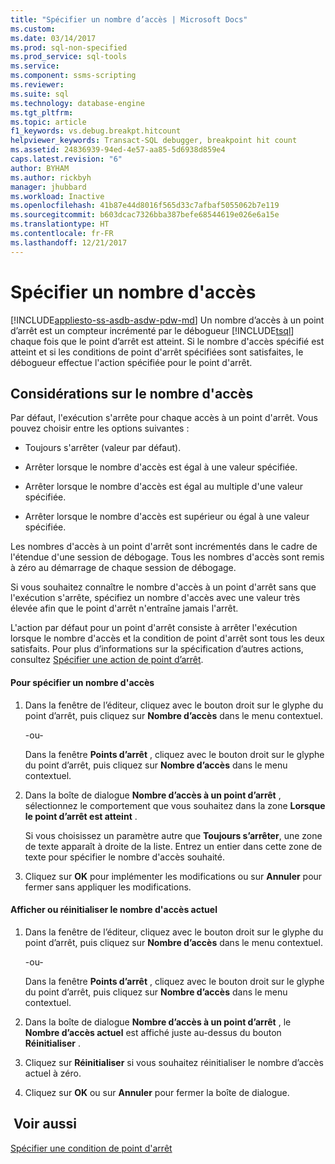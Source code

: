 ```yaml
---
title: "Spécifier un nombre d’accès | Microsoft Docs"
ms.custom: 
ms.date: 03/14/2017
ms.prod: sql-non-specified
ms.prod_service: sql-tools
ms.service: 
ms.component: ssms-scripting
ms.reviewer: 
ms.suite: sql
ms.technology: database-engine
ms.tgt_pltfrm: 
ms.topic: article
f1_keywords: vs.debug.breakpt.hitcount
helpviewer_keywords: Transact-SQL debugger, breakpoint hit count
ms.assetid: 24836939-94ed-4e57-aa85-5d6938d859e4
caps.latest.revision: "6"
author: BYHAM
ms.author: rickbyh
manager: jhubbard
ms.workload: Inactive
ms.openlocfilehash: 41b87e44d8016f565d33c7afbaf5055062b7e119
ms.sourcegitcommit: b603dcac7326bba387befe68544619e026e6a15e
ms.translationtype: HT
ms.contentlocale: fr-FR
ms.lasthandoff: 12/21/2017
---
```

# <a name="specify-a-hit-count"></a>Spécifier un nombre d'accès
[!INCLUDE[appliesto-ss-asdb-asdw-pdw-md](../../includes/appliesto-ss-asdb-asdw-pdw-md.md)] Un nombre d’accès à un point d’arrêt est un compteur incrémenté par le débogueur [!INCLUDE[tsql](../../includes/tsql-md.md)] chaque fois que le point d’arrêt est atteint. Si le nombre d'accès spécifié est atteint et si les conditions de point d'arrêt spécifiées sont satisfaites, le débogueur effectue l'action spécifiée pour le point d'arrêt.  
  
## <a name="hit-count-considerations"></a>Considérations sur le nombre d'accès  
 Par défaut, l'exécution s'arrête pour chaque accès à un point d'arrêt. Vous pouvez choisir entre les options suivantes :  
  
-   Toujours s'arrêter (valeur par défaut).  
  
-   Arrêter lorsque le nombre d'accès est égal à une valeur spécifiée.  
  
-   Arrêter lorsque le nombre d'accès est égal au multiple d'une valeur spécifiée.  
  
-   Arrêter lorsque le nombre d'accès est supérieur ou égal à une valeur spécifiée.  
  
 Les nombres d'accès à un point d'arrêt sont incrémentés dans le cadre de l'étendue d'une session de débogage. Tous les nombres d'accès sont remis à zéro au démarrage de chaque session de débogage.  
  
 Si vous souhaitez connaître le nombre d'accès à un point d'arrêt sans que l'exécution s'arrête, spécifiez un nombre d'accès avec une valeur très élevée afin que le point d'arrêt n'entraîne jamais l'arrêt.  
  
 L'action par défaut pour un point d'arrêt consiste à arrêter l'exécution lorsque le nombre d'accès et la condition de point d'arrêt sont tous les deux satisfaits. Pour plus d’informations sur la spécification d’autres actions, consultez [Spécifier une action de point d’arrêt](../../relational-databases/scripting/specify-a-breakpoint-action.md).  
  
#### <a name="to-specify-a-hit-count"></a>Pour spécifier un nombre d'accès  
  
1.  Dans la fenêtre de l’éditeur, cliquez avec le bouton droit sur le glyphe du point d’arrêt, puis cliquez sur **Nombre d’accès** dans le menu contextuel.  
  
     -ou-  
  
     Dans la fenêtre **Points d’arrêt** , cliquez avec le bouton droit sur le glyphe du point d’arrêt, puis cliquez sur **Nombre d’accès** dans le menu contextuel.  
  
2.  Dans la boîte de dialogue **Nombre d’accès à un point d’arrêt** , sélectionnez le comportement que vous souhaitez dans la zone **Lorsque le point d’arrêt est atteint** .  
  
     Si vous choisissez un paramètre autre que **Toujours s’arrêter**, une zone de texte apparaît à droite de la liste. Entrez un entier dans cette zone de texte pour spécifier le nombre d'accès souhaité.  
  
3.  Cliquez sur **OK** pour implémenter les modifications ou sur **Annuler** pour fermer sans appliquer les modifications.  
  
#### <a name="to-view-or-reset-the-current-hit-count"></a>Afficher ou réinitialiser le nombre d'accès actuel  
  
1.  Dans la fenêtre de l’éditeur, cliquez avec le bouton droit sur le glyphe du point d’arrêt, puis cliquez sur **Nombre d’accès** dans le menu contextuel.  
  
     -ou-  
  
     Dans la fenêtre **Points d’arrêt** , cliquez avec le bouton droit sur le glyphe du point d’arrêt, puis cliquez sur **Nombre d’accès** dans le menu contextuel.  
  
2.  Dans la boîte de dialogue **Nombre d’accès à un point d’arrêt** , le **Nombre d’accès actuel** est affiché juste au-dessus du bouton **Réinitialiser** .  
  
3.  Cliquez sur **Réinitialiser** si vous souhaitez réinitialiser le nombre d’accès actuel à zéro.  
  
4.  Cliquez sur **OK** ou sur **Annuler** pour fermer la boîte de dialogue.  
  
## <a name="see-also"></a> Voir aussi  
 [Spécifier une condition de point d'arrêt](../../relational-databases/scripting/specify-a-breakpoint-condition.md)  
  
  
